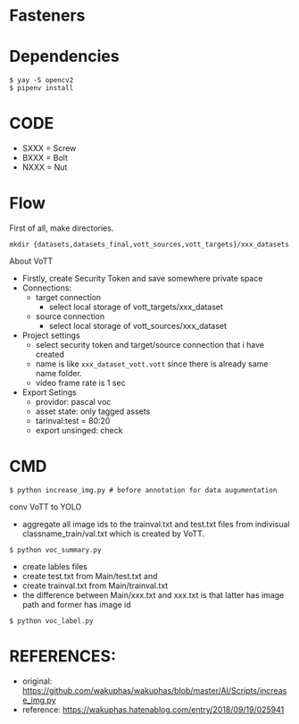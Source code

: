 # Fasteners

# Dependencies

```
$ yay -S opencv2
$ pipenv install
```

# CODE

- SXXX = Screw
- BXXX = Bolt
- NXXX = Nut

# Flow

First of all, make directories.

```
mkdir {datasets,datasets_final,vott_sources,vott_targets}/xxx_datasets
```

About VoTT

- Firstly, create Security Token and save somewhere private space
- Connections:
  - target connection
    - select local storage of vott_targets/xxx_dataset
  - source connection
    - select local storage of vott_sources/xxx_dataset
- Project settings
  - select security token and target/source connection that i have created
  - name is like `xxx_dataset_vott.vott` since there is already same name folder.
  - video frame rate is 1 sec
- Export Setings
  - providor: pascal voc
  - asset state: only tagged assets
  - tarinval:test = 80:20
  - export unsinged: check


# CMD

```
$ python increase_img.py # before annotation for data augumentation
```

conv VoTT to YOLO

- aggregate all image ids to the trainval.txt and test.txt files from indivisual classname_train/val.txt which is created by VoTT.

```
$ python voc_summary.py 
```

- create lables files
- create test.txt from Main/test.txt and 
- create trainval.txt from Main/trainval.txt
- the difference between Main/xxx.txt and xxx.txt is that latter has image path and former has image id

```
$ python voc_label.py
```

# REFERENCES:

- original: https://github.com/wakuphas/wakuphas/blob/master/AI/Scripts/increase_img.py
- reference: https://wakuphas.hatenablog.com/entry/2018/09/19/025941
